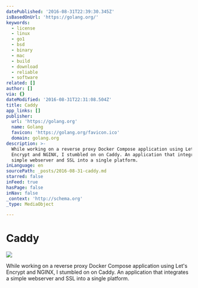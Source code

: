 ```yaml
---
datePublished: '2016-08-31T22:39:30.345Z'
isBasedOnUrl: 'https://golang.org/'
keywords:
  - license
  - linux
  - go1
  - bsd
  - binary
  - mac
  - build
  - download
  - reliable
  - software
related: []
author: []
via: {}
dateModified: '2016-08-31T22:31:08.504Z'
title: Caddy
app_links: []
publisher:
  url: 'https://golang.org'
  name: Golang
  favicon: 'https://golang.org/favicon.ico'
  domain: golang.org
description: >-
  While working on a reverse proxy Docker Compose application using Let’s
  Encrypt and NGINX, I stumbled on on Caddy. An application that integrates a
  simple webserver and SSL into a single platform.
inLanguage: en
sourcePath: _posts/2016-08-31-caddy.md
starred: false
inFeed: true
hasPage: false
inNav: false
_context: 'http://schema.org'
_type: MediaObject

---
```

# Caddy
![](https://the-grid-user-content.s3-us-west-2.amazonaws.com/4c509033-b9e5-4bf6-b892-350f3f55bd91.png)

While working on a reverse proxy Docker Compose application using Let's Encrypt and NGINX, I stumbled on on Caddy. An application that integrates a simple webserver and SSL into a single platform.